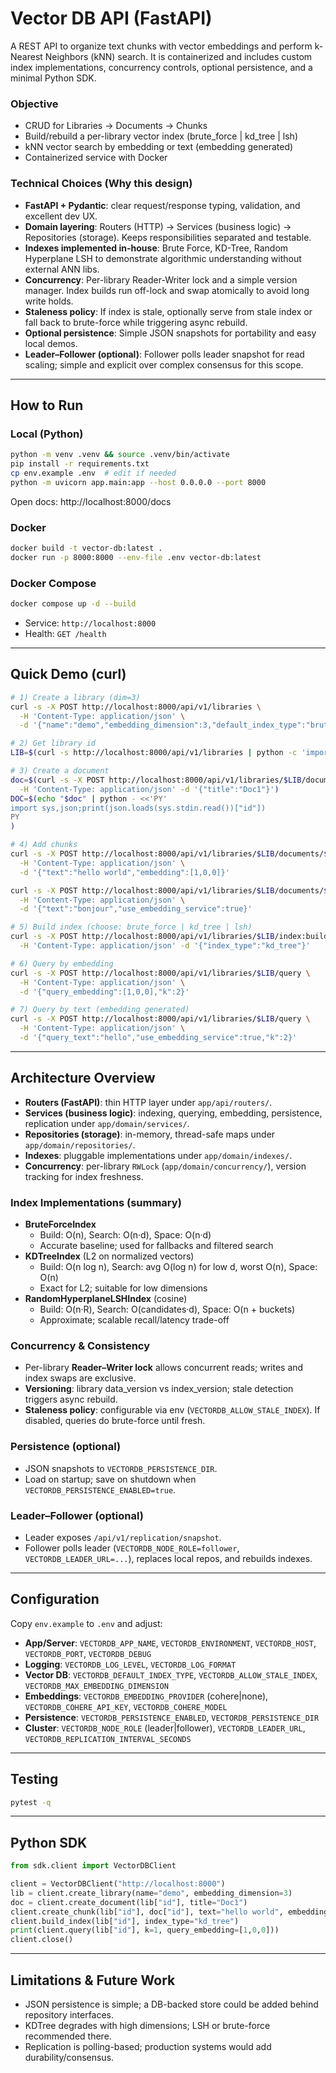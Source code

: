 # Vector DB API (FastAPI)

A REST API to organize text chunks with vector embeddings and perform k-Nearest Neighbors (kNN) search. It is containerized and includes custom index implementations, concurrency controls, optional persistence, and a minimal Python SDK.

### Objective
- CRUD for Libraries → Documents → Chunks
- Build/rebuild a per-library vector index (brute_force | kd_tree | lsh)
- kNN vector search by embedding or text (embedding generated)
- Containerized service with Docker

### Technical Choices (Why this design)
- **FastAPI + Pydantic**: clear request/response typing, validation, and excellent dev UX.
- **Domain layering**: Routers (HTTP) → Services (business logic) → Repositories (storage). Keeps responsibilities separated and testable.
- **Indexes implemented in-house**: Brute Force, KD-Tree, Random Hyperplane LSH to demonstrate algorithmic understanding without external ANN libs.
- **Concurrency**: Per-library Reader-Writer lock and a simple version manager. Index builds run off-lock and swap atomically to avoid long write holds.
- **Staleness policy**: If index is stale, optionally serve from stale index or fall back to brute-force while triggering async rebuild.
- **Optional persistence**: Simple JSON snapshots for portability and easy local demos.
- **Leader–Follower (optional)**: Follower polls leader snapshot for read scaling; simple and explicit over complex consensus for this scope.

---

## How to Run

### Local (Python)
```bash
python -m venv .venv && source .venv/bin/activate
pip install -r requirements.txt
cp env.example .env  # edit if needed
python -m uvicorn app.main:app --host 0.0.0.0 --port 8000
```
Open docs: http://localhost:8000/docs

### Docker
```bash
docker build -t vector-db:latest .
docker run -p 8000:8000 --env-file .env vector-db:latest
```

### Docker Compose
```bash
docker compose up -d --build
```
- Service: `http://localhost:8000`
- Health: `GET /health`

---

## Quick Demo (curl)
```bash
# 1) Create a library (dim=3)
curl -s -X POST http://localhost:8000/api/v1/libraries \
  -H 'Content-Type: application/json' \
  -d '{"name":"demo","embedding_dimension":3,"default_index_type":"brute_force"}'

# 2) Get library id
LIB=$(curl -s http://localhost:8000/api/v1/libraries | python -c 'import sys,json;print(json.load(sys.stdin)[0]["id"])')

# 3) Create a document
doc=$(curl -s -X POST http://localhost:8000/api/v1/libraries/$LIB/documents \
  -H 'Content-Type: application/json' -d '{"title":"Doc1"}')
DOC=$(echo "$doc" | python - <<'PY'
import sys,json;print(json.loads(sys.stdin.read())["id"]) 
PY
)

# 4) Add chunks
curl -s -X POST http://localhost:8000/api/v1/libraries/$LIB/documents/$DOC/chunks \
  -H 'Content-Type: application/json' \
  -d '{"text":"hello world","embedding":[1,0,0]}'

curl -s -X POST http://localhost:8000/api/v1/libraries/$LIB/documents/$DOC/chunks \
  -H 'Content-Type: application/json' \
  -d '{"text":"bonjour","use_embedding_service":true}'

# 5) Build index (choose: brute_force | kd_tree | lsh)
curl -s -X POST http://localhost:8000/api/v1/libraries/$LIB/index:build \
  -H 'Content-Type: application/json' -d '{"index_type":"kd_tree"}'

# 6) Query by embedding
curl -s -X POST http://localhost:8000/api/v1/libraries/$LIB/query \
  -H 'Content-Type: application/json' \
  -d '{"query_embedding":[1,0,0],"k":2}'

# 7) Query by text (embedding generated)
curl -s -X POST http://localhost:8000/api/v1/libraries/$LIB/query \
  -H 'Content-Type: application/json' \
  -d '{"query_text":"hello","use_embedding_service":true,"k":2}'
```

---

## Architecture Overview
- **Routers (FastAPI)**: thin HTTP layer under `app/api/routers/`.
- **Services (business logic)**: indexing, querying, embedding, persistence, replication under `app/domain/services/`.
- **Repositories (storage)**: in-memory, thread-safe maps under `app/domain/repositories/`.
- **Indexes**: pluggable implementations under `app/domain/indexes/`.
- **Concurrency**: per-library `RWLock` (`app/domain/concurrency/`), version tracking for index freshness.

### Index Implementations (summary)
- **BruteForceIndex**
  - Build: O(n), Search: O(n·d), Space: O(n·d)
  - Accurate baseline; used for fallbacks and filtered search
- **KDTreeIndex** (L2 on normalized vectors)
  - Build: O(n log n), Search: avg O(log n) for low d, worst O(n), Space: O(n)
  - Exact for L2; suitable for low dimensions
- **RandomHyperplaneLSHIndex** (cosine)
  - Build: O(n·R), Search: O(candidates·d), Space: O(n + buckets)
  - Approximate; scalable recall/latency trade-off

### Concurrency & Consistency
- Per-library **Reader–Writer lock** allows concurrent reads; writes and index swaps are exclusive.
- **Versioning**: library data_version vs index_version; stale detection triggers async rebuild.
- **Staleness policy**: configurable via env (`VECTORDB_ALLOW_STALE_INDEX`). If disabled, queries do brute-force until fresh.

### Persistence (optional)
- JSON snapshots to `VECTORDB_PERSISTENCE_DIR`.
- Load on startup; save on shutdown when `VECTORDB_PERSISTENCE_ENABLED=true`.

### Leader–Follower (optional)
- Leader exposes `/api/v1/replication/snapshot`.
- Follower polls leader (`VECTORDB_NODE_ROLE=follower`, `VECTORDB_LEADER_URL=...`), replaces local repos, and rebuilds indexes.

---

## Configuration
Copy `env.example` to `.env` and adjust:
- **App/Server**: `VECTORDB_APP_NAME`, `VECTORDB_ENVIRONMENT`, `VECTORDB_HOST`, `VECTORDB_PORT`, `VECTORDB_DEBUG`
- **Logging**: `VECTORDB_LOG_LEVEL`, `VECTORDB_LOG_FORMAT`
- **Vector DB**: `VECTORDB_DEFAULT_INDEX_TYPE`, `VECTORDB_ALLOW_STALE_INDEX`, `VECTORDB_MAX_EMBEDDING_DIMENSION`
- **Embeddings**: `VECTORDB_EMBEDDING_PROVIDER` (cohere|none), `VECTORDB_COHERE_API_KEY`, `VECTORDB_COHERE_MODEL`
- **Persistence**: `VECTORDB_PERSISTENCE_ENABLED`, `VECTORDB_PERSISTENCE_DIR`
- **Cluster**: `VECTORDB_NODE_ROLE` (leader|follower), `VECTORDB_LEADER_URL`, `VECTORDB_REPLICATION_INTERVAL_SECONDS`

---

## Testing
```bash
pytest -q
```

---

## Python SDK 
```python
from sdk.client import VectorDBClient

client = VectorDBClient("http://localhost:8000")
lib = client.create_library(name="demo", embedding_dimension=3)
doc = client.create_document(lib["id"], title="Doc1")
client.create_chunk(lib["id"], doc["id"], text="hello world", embedding=[1,0,0])
client.build_index(lib["id"], index_type="kd_tree")
print(client.query(lib["id"], k=1, query_embedding=[1,0,0]))
client.close()
```

---

## Limitations & Future Work
- JSON persistence is simple; a DB-backed store could be added behind repository interfaces.
- KDTree degrades with high dimensions; LSH or brute-force recommended there.
- Replication is polling-based; production systems would add durability/consensus.
